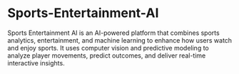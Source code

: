 # Sports-Entertainment-AI
Sports Entertainment AI is an AI-powered platform that combines sports analytics, entertainment, and machine learning to enhance how users watch and enjoy sports. It uses computer vision and predictive modeling to analyze player movements, predict outcomes, and deliver real-time interactive insights.
